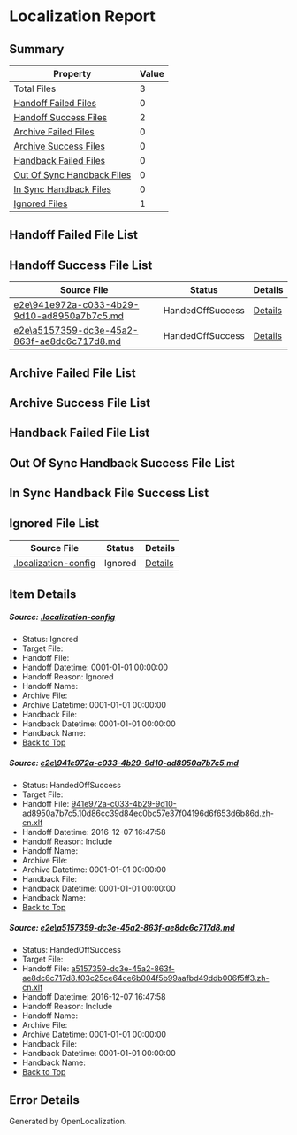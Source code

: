 # <a name='report-top'></a> Localization Report

## Summary
 Property | Value 
 -------- | ----- 
 Total Files | 3
[ Handoff Failed Files ](#handoff-failed-list)| 0
[ Handoff Success Files ](#handoff-success-list)| 2
[ Archive Failed Files ](#archive-failed-list)| 0
[ Archive Success Files ](#archive-success-list)| 0
[ Handback Failed Files ](#handback-failed-list)| 0
[ Out Of Sync Handback Files ](#outofsync-handback-success-list)| 0
[ In Sync Handback Files ](#insync-handback-success-list)| 0
[ Ignored Files ](#ignored-list)| 1

## <a name='handoff-failed-list'></a> Handoff Failed File List

## <a name='handoff-success-list'></a> Handoff Success File List
 Source File | Status | Details 
 ----------- | ------ | ------- 
 [e2e\941e972a-c033-4b29-9d10-ad8950a7b7c5.md](https://github.com/OpenLocalizationTestOrg/ol-test0/blob/28cf5788c7e1f35fffcbe549a50a3cc36bd98785/e2e/941e972a-c033-4b29-9d10-ad8950a7b7c5.md) | HandedOffSuccess | [Details](#c00ff4b3b3841690fd1a36065884897ccefc44f51)
 [e2e\a5157359-dc3e-45a2-863f-ae8dc6c717d8.md](https://github.com/OpenLocalizationTestOrg/ol-test0/blob/28cf5788c7e1f35fffcbe549a50a3cc36bd98785/e2e/a5157359-dc3e-45a2-863f-ae8dc6c717d8.md) | HandedOffSuccess | [Details](#be6dda91a9ee587d3f452991cfad30e8501650c32)

## <a name='archive-failed-list'></a> Archive Failed File List

## <a name='archive-success-list'></a> Archive Success File List

## <a name='handback-failed-list'></a> Handback Failed File List

## <a name='outofsync-handback-success-list'></a> Out Of Sync Handback Success File List

## <a name='insync-handback-success-list'></a> In Sync Handback File Success List

## <a name='ignored-list'></a> Ignored File List
 Source File | Status | Details 
 ----------- | ------ | ------- 
 [.localization-config](https://github.com/OpenLocalizationTestOrg/ol-test0/blob/28cf5788c7e1f35fffcbe549a50a3cc36bd98785/.localization-config) | Ignored | [Details](#c268a05ecaa7ec85942ed632c29928ee5bd6da8d0)

## Item Details
##### <a name='c268a05ecaa7ec85942ed632c29928ee5bd6da8d0'></a> Source: [.localization-config](https://github.com/OpenLocalizationTestOrg/ol-test0/blob/28cf5788c7e1f35fffcbe549a50a3cc36bd98785/.localization-config)
* Status: Ignored
* Target File: 
* Handoff File: 
* Handoff Datetime: 0001-01-01 00:00:00
* Handoff Reason: Ignored
* Handoff Name: 
* Archive File: 
* Archive Datetime: 0001-01-01 00:00:00
* Handback File: 
* Handback Datetime: 0001-01-01 00:00:00
* Handback Name: 
* [Back to Top](#report-top)

##### <a name='c00ff4b3b3841690fd1a36065884897ccefc44f51'></a> Source: [e2e\941e972a-c033-4b29-9d10-ad8950a7b7c5.md](https://github.com/OpenLocalizationTestOrg/ol-test0/blob/28cf5788c7e1f35fffcbe549a50a3cc36bd98785/e2e/941e972a-c033-4b29-9d10-ad8950a7b7c5.md)
* Status: HandedOffSuccess
* Target File: 
* Handoff File: [941e972a-c033-4b29-9d10-ad8950a7b7c5.10d86cc39d84ec0bc57e37f04196d6f653d6b86d.zh-cn.xlf](https://github.com/OpenLocalizationTestOrg/ol-test0-handoff/blob/0b6e8c5aab2fafaa4ca53926667ac741d13dd1ce/ol-handoff/OpenLocalizationTestOrg/ol-test0-zhcn/qimu/ht/941e972a-c033-4b29-9d10-ad8950a7b7c5.10d86cc39d84ec0bc57e37f04196d6f653d6b86d.zh-cn.xlf)
* Handoff Datetime: 2016-12-07 16:47:58
* Handoff Reason: Include
* Handoff Name: 
* Archive File: 
* Archive Datetime: 0001-01-01 00:00:00
* Handback File: 
* Handback Datetime: 0001-01-01 00:00:00
* Handback Name: 
* [Back to Top](#report-top)

##### <a name='be6dda91a9ee587d3f452991cfad30e8501650c32'></a> Source: [e2e\a5157359-dc3e-45a2-863f-ae8dc6c717d8.md](https://github.com/OpenLocalizationTestOrg/ol-test0/blob/28cf5788c7e1f35fffcbe549a50a3cc36bd98785/e2e/a5157359-dc3e-45a2-863f-ae8dc6c717d8.md)
* Status: HandedOffSuccess
* Target File: 
* Handoff File: [a5157359-dc3e-45a2-863f-ae8dc6c717d8.f03c25ce64ce6b004f5b99aafbd49ddb006f5ff3.zh-cn.xlf](https://github.com/OpenLocalizationTestOrg/ol-test0-handoff/blob/0b6e8c5aab2fafaa4ca53926667ac741d13dd1ce/ol-handoff/OpenLocalizationTestOrg/ol-test0-zhcn/qimu/ht/a5157359-dc3e-45a2-863f-ae8dc6c717d8.f03c25ce64ce6b004f5b99aafbd49ddb006f5ff3.zh-cn.xlf)
* Handoff Datetime: 2016-12-07 16:47:58
* Handoff Reason: Include
* Handoff Name: 
* Archive File: 
* Archive Datetime: 0001-01-01 00:00:00
* Handback File: 
* Handback Datetime: 0001-01-01 00:00:00
* Handback Name: 
* [Back to Top](#report-top)


## Error Details

Generated by OpenLocalization.
